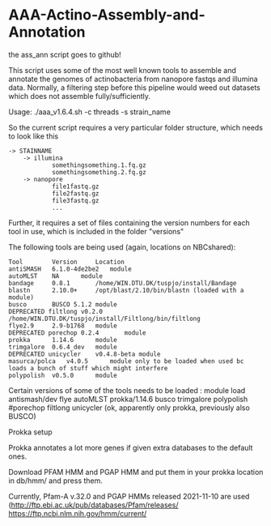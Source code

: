 # AAA-Actino-Assembly-and-Annotation
the ass_ann script goes to github!

This script uses some of the most well known tools to assemble and annotate the genomes of actinobacteria from nanopore fastqs and illumina data. Normally, a filtering step before this pipeline would weed out datasets which does not assemble fully/sufficiently.  

Usage:
./aaa_v1.6.4.sh -c threads -s strain_name

So the current script requires a very particular folder structure, which needs to look like this 

	-> STAINNAME
    	-> illumina
        		somethingsomething.1.fq.gz
        		somethingsomething.2.fq.gz
    	-> nanopore
        		file1fastq.gz
        		file2fastq.gz
        		file3fastq.gz
         		...

Further, it requires a set of files containing the version numbers for each tool in use, which is included in the folder "versions"

The following tools are being used (again, locations on NBCshared): 
	
	Tool		Version		Location
	antiSMASH	6.1.0-4de2be2	module
	autoMLST	NA		module
	bandage		0.8.1		/home/WIN.DTU.DK/tuspjo/install/Bandage
	blastn		2.10.0+		/opt/blast/2.10/bin/blastn (loaded with a module)
	busco		BUSCO 5.1.2	module
	DEPRECATED filtlong	v0.2.0		/home/WIN.DTU.DK/tuspjo/install/Filtlong/bin/filtlong
	flye2.9		2.9-b1768	module
	DEPRECATED porechop	0.2.4		module
	prokka		1.14.6		module
	trimgalore	0.6.4_dev	module
	DEPRECATED unicycler	v0.4.8-beta	module
	masurca/polca	v4.0.5		module only to be loaded when used bc loads a bunch of stuff which might interfere
	polypolish	v0.5.0		module
Certain versions of some of the tools needs to be loaded : 
	module load antismash/dev flye autoMLST prokka/1.14.6 busco trimgalore polypolish #porechop filtlong unicycler
(ok, apparently only prokka, previously also BUSCO)

Prokka setup

Prokka annotates a lot more genes if given extra databases to the default ones.

Download PFAM HMM and PGAP HMM and put them in your prokka location in db/hmm/ and press them.

Currently, Pfam-A v.32.0 and PGAP HMMs released 2021-11-10 are used (http://ftp.ebi.ac.uk/pub/databases/Pfam/releases/ https://ftp.ncbi.nlm.nih.gov/hmm/current/ 
